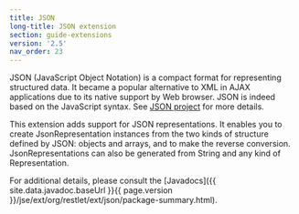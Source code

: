 ```yaml
---
title: JSON
long-title: JSON extension
section: guide-extensions
version: '2.5'
nav_order: 23
---
```

JSON (JavaScript Object Notation) is a compact format for representing
structured data. It became a popular alternative to XML in AJAX
applications due to its native support by Web browser. JSON is indeed
based on the JavaScript syntax. See [JSON
project](http://www.json.org/)
for more details.

This extension adds support for JSON representations. It enables you to
create JsonRepresentation instances from the two kinds of structure
defined by JSON: objects and arrays, and to make the reverse conversion.
JsonRepresentations can also be generated from String and any kind of
Representation.

For additional details, please consult the
[Javadocs]({{ site.data.javadoc.baseUrl }}{{ page.version }}/jse/ext/org/restlet/ext/json/package-summary.html).

